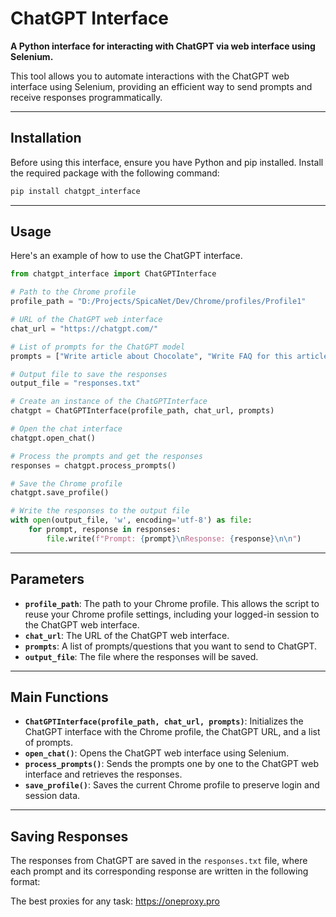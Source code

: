 # ChatGPT Interface

**A Python interface for interacting with ChatGPT via web interface using Selenium.**

This tool allows you to automate interactions with the ChatGPT web interface using Selenium, providing an efficient way to send prompts and receive responses programmatically.

---

## Installation

Before using this interface, ensure you have Python and pip installed. Install the required package with the following command:

```bash
pip install chatgpt_interface
```

---

## Usage

Here's an example of how to use the ChatGPT interface.

```python
from chatgpt_interface import ChatGPTInterface

# Path to the Chrome profile
profile_path = "D:/Projects/SpicaNet/Dev/Chrome/profiles/Profile1"

# URL of the ChatGPT web interface
chat_url = "https://chatgpt.com/"

# List of prompts for the ChatGPT model
prompts = ["Write article about Chocolate", "Write FAQ for this article", "Write meta description for this article"]

# Output file to save the responses
output_file = "responses.txt"

# Create an instance of the ChatGPTInterface
chatgpt = ChatGPTInterface(profile_path, chat_url, prompts)

# Open the chat interface
chatgpt.open_chat()

# Process the prompts and get the responses
responses = chatgpt.process_prompts()

# Save the Chrome profile
chatgpt.save_profile()

# Write the responses to the output file
with open(output_file, 'w', encoding='utf-8') as file:
    for prompt, response in responses:
        file.write(f"Prompt: {prompt}\nResponse: {response}\n\n")
```

---

## Parameters

-   **`profile_path`**: The path to your Chrome profile. This allows the script to reuse your Chrome profile settings, including your logged-in session to the ChatGPT web interface.
-   **`chat_url`**: The URL of the ChatGPT web interface.
-   **`prompts`**: A list of prompts/questions that you want to send to ChatGPT.
-   **`output_file`**: The file where the responses will be saved.

---

## Main Functions

-   **`ChatGPTInterface(profile_path, chat_url, prompts)`**: Initializes the ChatGPT interface with the Chrome profile, the ChatGPT URL, and a list of prompts.
-   **`open_chat()`**: Opens the ChatGPT web interface using Selenium.
-   **`process_prompts()`**: Sends the prompts one by one to the ChatGPT web interface and retrieves the responses.
-   **`save_profile()`**: Saves the current Chrome profile to preserve login and session data.

---

## Saving Responses

The responses from ChatGPT are saved in the `responses.txt` file, where each prompt and its corresponding response are written in the following format:

The best proxies for any task: https://oneproxy.pro
